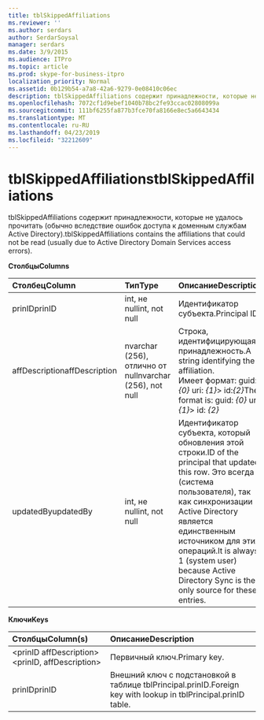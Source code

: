 ```yaml
---
title: tblSkippedAffiliations
ms.reviewer: ''
ms.author: serdars
author: SerdarSoysal
manager: serdars
ms.date: 3/9/2015
ms.audience: ITPro
ms.topic: article
ms.prod: skype-for-business-itpro
localization_priority: Normal
ms.assetid: 0b129b54-a7a8-42a6-9279-0e08410c06ec
description: tblSkippedAffiliations содержит принадлежности, которые не удалось прочитать (обычно вследствие ошибок доступа к доменным службам Active Directory).
ms.openlocfilehash: 7072cf1d9ebef1040b78bc2fe93ccac02808099a
ms.sourcegitcommit: 111bf6255fa877b3fce70fa8166e8ec5a6643434
ms.translationtype: MT
ms.contentlocale: ru-RU
ms.lasthandoff: 04/23/2019
ms.locfileid: "32212609"
---
```

# <a name="tblskippedaffiliations"></a><span data-ttu-id="8a49b-103">tblSkippedAffiliations</span><span class="sxs-lookup"><span data-stu-id="8a49b-103">tblSkippedAffiliations</span></span>
 
<span data-ttu-id="8a49b-104">tblSkippedAffiliations содержит принадлежности, которые не удалось прочитать (обычно вследствие ошибок доступа к доменным службам Active Directory).</span><span class="sxs-lookup"><span data-stu-id="8a49b-104">tblSkippedAffiliations contains the affiliations that could not be read (usually due to Active Directory Domain Services access errors).</span></span>
  
<span data-ttu-id="8a49b-105">**Столбцы**</span><span class="sxs-lookup"><span data-stu-id="8a49b-105">**Columns**</span></span>

|<span data-ttu-id="8a49b-106">**Столбец**</span><span class="sxs-lookup"><span data-stu-id="8a49b-106">**Column**</span></span>|<span data-ttu-id="8a49b-107">**Тип**</span><span class="sxs-lookup"><span data-stu-id="8a49b-107">**Type**</span></span>|<span data-ttu-id="8a49b-108">**Описание**</span><span class="sxs-lookup"><span data-stu-id="8a49b-108">**Description**</span></span>|
|:-----|:-----|:-----|
|<span data-ttu-id="8a49b-109">prinID</span><span class="sxs-lookup"><span data-stu-id="8a49b-109">prinID</span></span>  <br/> |<span data-ttu-id="8a49b-110">int, не null</span><span class="sxs-lookup"><span data-stu-id="8a49b-110">int, not null</span></span>  <br/> |<span data-ttu-id="8a49b-111">Идентификатор субъекта.</span><span class="sxs-lookup"><span data-stu-id="8a49b-111">Principal ID.</span></span>  <br/> |
|<span data-ttu-id="8a49b-112">affDescription</span><span class="sxs-lookup"><span data-stu-id="8a49b-112">affDescription</span></span>  <br/> |<span data-ttu-id="8a49b-113">nvarchar (256), отлично от null</span><span class="sxs-lookup"><span data-stu-id="8a49b-113">nvarchar (256), not null</span></span>  <br/> |<span data-ttu-id="8a49b-114">Строка, идентифицирующая принадлежность.</span><span class="sxs-lookup"><span data-stu-id="8a49b-114">A string identifying the affiliation.</span></span>  <br/> <span data-ttu-id="8a49b-115">Имеет формат: guid: _{0}_ uri: _{1}_> id:_{2}_</span><span class="sxs-lookup"><span data-stu-id="8a49b-115">The format is: guid:  _{0}_ uri: _{1}_> id:  _{2}_</span></span> <br/> |
|<span data-ttu-id="8a49b-116">updatedBy</span><span class="sxs-lookup"><span data-stu-id="8a49b-116">updatedBy</span></span>  <br/> |<span data-ttu-id="8a49b-117">int, не null</span><span class="sxs-lookup"><span data-stu-id="8a49b-117">int, not null</span></span>  <br/> |<span data-ttu-id="8a49b-118">Идентификатор субъекта, который обновления этой строки.</span><span class="sxs-lookup"><span data-stu-id="8a49b-118">ID of the principal that updated this row.</span></span> <span data-ttu-id="8a49b-119">Это всегда 1 (система пользователя), так как синхронизации Active Directory является единственным источником для этих операций.</span><span class="sxs-lookup"><span data-stu-id="8a49b-119">It is always 1 (system user) because Active Directory Sync is the only source for these entries.</span></span>  <br/> |
   
<span data-ttu-id="8a49b-120">**Ключи**</span><span class="sxs-lookup"><span data-stu-id="8a49b-120">**Keys**</span></span>

|<span data-ttu-id="8a49b-121">**Столбцы**</span><span class="sxs-lookup"><span data-stu-id="8a49b-121">**Column(s)**</span></span>|<span data-ttu-id="8a49b-122">**Описание**</span><span class="sxs-lookup"><span data-stu-id="8a49b-122">**Description**</span></span>|
|:-----|:-----|
|<span data-ttu-id="8a49b-123">\<prinID affDescription\></span><span class="sxs-lookup"><span data-stu-id="8a49b-123">\<prinID, affDescription\></span></span>  <br/> |<span data-ttu-id="8a49b-124">Первичный ключ.</span><span class="sxs-lookup"><span data-stu-id="8a49b-124">Primary key.</span></span>  <br/> |
|<span data-ttu-id="8a49b-125">prinID</span><span class="sxs-lookup"><span data-stu-id="8a49b-125">prinID</span></span>  <br/> |<span data-ttu-id="8a49b-126">Внешний ключ с подстановкой в таблице tblPrincipal.prinID.</span><span class="sxs-lookup"><span data-stu-id="8a49b-126">Foreign key with lookup in tblPrincipal.prinID table.</span></span>  <br/> |
   

